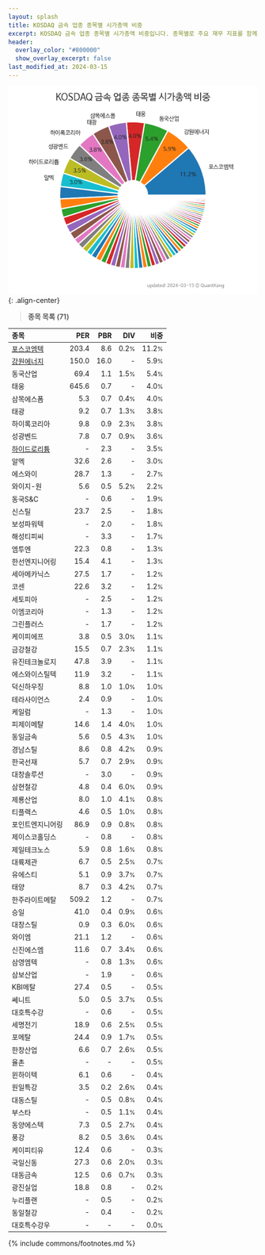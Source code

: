 ```yaml
---
layout: splash
title: KOSDAQ 금속 업종 종목별 시가총액 비중
excerpt: KOSDAQ 금속 업종 종목별 시가총액 비중입니다. 종목별로 주요 재무 지표를 함께 표시합니다.
header:
  overlay_color: "#800000"
  show_overlay_excerpt: false
last_modified_at: 2024-03-15
---
```



![KOSDAQ 금속 업종 종목별 시가총액 비중](/stats/sector/images/kosdaq_업종_금속_종목.png){: .align-center}


> **종목 목록 (71)**<a id="list"></a>

| **종목** | **PER** | **PBR** | **DIV** | **비중** |
| :------- | ------: | ------: | ------: | -------: |
| [포스코엠텍](/009520/) | 203.4 | 8.6 | 0.2<small>%</small> | 11.2<small>%</small> |
| [강원에너지](/114190/) | 150.0 | 16.0 | - | 5.9<small>%</small> |
| 동국산업 | 69.4 | 1.1 | 1.5<small>%</small> | 5.4<small>%</small> |
| 태웅 | 645.6 | 0.7 | - | 4.0<small>%</small> |
| 삼목에스폼 | 5.3 | 0.7 | 0.4<small>%</small> | 4.0<small>%</small> |
| 태광 | 9.2 | 0.7 | 1.3<small>%</small> | 3.8<small>%</small> |
| 하이록코리아 | 9.8 | 0.9 | 2.3<small>%</small> | 3.8<small>%</small> |
| 성광벤드 | 7.8 | 0.7 | 0.9<small>%</small> | 3.6<small>%</small> |
| [하이드로리튬](/101670/) | - | 2.3 | - | 3.5<small>%</small> |
| 알멕 | 32.6 | 2.6 | - | 3.0<small>%</small> |
| 에스와이 | 28.7 | 1.3 | - | 2.7<small>%</small> |
| 와이지-원 | 5.6 | 0.5 | 5.2<small>%</small> | 2.2<small>%</small> |
| 동국S&C | - | 0.6 | - | 1.9<small>%</small> |
| 신스틸 | 23.7 | 2.5 | - | 1.8<small>%</small> |
| 보성파워텍 | - | 2.0 | - | 1.8<small>%</small> |
| 해성티피씨 | - | 3.3 | - | 1.7<small>%</small> |
| 엠투엔 | 22.3 | 0.8 | - | 1.3<small>%</small> |
| 한선엔지니어링 | 15.4 | 4.1 | - | 1.3<small>%</small> |
| 세아메카닉스 | 27.5 | 1.7 | - | 1.2<small>%</small> |
| 코센 | 22.6 | 3.2 | - | 1.2<small>%</small> |
| 세토피아 | - | 2.5 | - | 1.2<small>%</small> |
| 이엠코리아 | - | 1.3 | - | 1.2<small>%</small> |
| 그린플러스 | - | 1.7 | - | 1.2<small>%</small> |
| 케이피에프 | 3.8 | 0.5 | 3.0<small>%</small> | 1.1<small>%</small> |
| 금강철강 | 15.5 | 0.7 | 2.3<small>%</small> | 1.1<small>%</small> |
| 유진테크놀로지 | 47.8 | 3.9 | - | 1.1<small>%</small> |
| 에스와이스틸텍 | 11.9 | 3.2 | - | 1.1<small>%</small> |
| 덕신하우징 | 8.8 | 1.0 | 1.0<small>%</small> | 1.0<small>%</small> |
| 테라사이언스 | 2.4 | 0.9 | - | 1.0<small>%</small> |
| 케일럼 | - | 1.3 | - | 1.0<small>%</small> |
| 피제이메탈 | 14.6 | 1.4 | 4.0<small>%</small> | 1.0<small>%</small> |
| 동일금속 | 5.6 | 0.5 | 4.3<small>%</small> | 1.0<small>%</small> |
| 경남스틸 | 8.6 | 0.8 | 4.2<small>%</small> | 0.9<small>%</small> |
| 한국선재 | 5.7 | 0.7 | 2.9<small>%</small> | 0.9<small>%</small> |
| 대창솔루션 | - | 3.0 | - | 0.9<small>%</small> |
| 삼현철강 | 4.8 | 0.4 | 6.0<small>%</small> | 0.9<small>%</small> |
| 제룡산업 | 8.0 | 1.0 | 4.1<small>%</small> | 0.8<small>%</small> |
| 티플랙스 | 4.6 | 0.5 | 1.0<small>%</small> | 0.8<small>%</small> |
| 포인트엔지니어링 | 86.9 | 0.9 | 0.8<small>%</small> | 0.8<small>%</small> |
| 제이스코홀딩스 | - | 0.8 | - | 0.8<small>%</small> |
| 제일테크노스 | 5.9 | 0.8 | 1.6<small>%</small> | 0.8<small>%</small> |
| 대륙제관 | 6.7 | 0.5 | 2.5<small>%</small> | 0.7<small>%</small> |
| 유에스티 | 5.1 | 0.9 | 3.7<small>%</small> | 0.7<small>%</small> |
| 태양 | 8.7 | 0.3 | 4.2<small>%</small> | 0.7<small>%</small> |
| 한주라이트메탈 | 509.2 | 1.2 | - | 0.7<small>%</small> |
| 승일 | 41.0 | 0.4 | 0.9<small>%</small> | 0.6<small>%</small> |
| 대창스틸 | 0.9 | 0.3 | 6.0<small>%</small> | 0.6<small>%</small> |
| 와이엠 | 21.1 | 1.2 | - | 0.6<small>%</small> |
| 신진에스엠 | 11.6 | 0.7 | 3.4<small>%</small> | 0.6<small>%</small> |
| 삼영엠텍 | - | 0.8 | 1.3<small>%</small> | 0.6<small>%</small> |
| 삼보산업 | - | 1.9 | - | 0.6<small>%</small> |
| KBI메탈 | 27.4 | 0.5 | - | 0.5<small>%</small> |
| 쎄니트 | 5.0 | 0.5 | 3.7<small>%</small> | 0.5<small>%</small> |
| 대호특수강 | - | 0.6 | - | 0.5<small>%</small> |
| 세명전기 | 18.9 | 0.6 | 2.5<small>%</small> | 0.5<small>%</small> |
| 포메탈 | 24.4 | 0.9 | 1.7<small>%</small> | 0.5<small>%</small> |
| 한창산업 | 6.6 | 0.7 | 2.6<small>%</small> | 0.5<small>%</small> |
| 율촌 | - | - | - | 0.5<small>%</small> |
| 윈하이텍 | 6.1 | 0.6 | - | 0.4<small>%</small> |
| 원일특강 | 3.5 | 0.2 | 2.6<small>%</small> | 0.4<small>%</small> |
| 대동스틸 | - | 0.5 | 0.8<small>%</small> | 0.4<small>%</small> |
| 부스타 | - | 0.5 | 1.1<small>%</small> | 0.4<small>%</small> |
| 동양에스텍 | 7.3 | 0.5 | 2.7<small>%</small> | 0.4<small>%</small> |
| 풍강 | 8.2 | 0.5 | 3.6<small>%</small> | 0.4<small>%</small> |
| 케이피티유 | 12.4 | 0.6 | - | 0.3<small>%</small> |
| 국일신동 | 27.3 | 0.6 | 2.0<small>%</small> | 0.3<small>%</small> |
| 대동금속 | 12.5 | 0.6 | 0.7<small>%</small> | 0.3<small>%</small> |
| 광진실업 | 18.8 | 0.8 | - | 0.2<small>%</small> |
| 누리플랜 | - | 0.5 | - | 0.2<small>%</small> |
| 동일철강 | - | 0.4 | - | 0.2<small>%</small> |
| 대호특수강우 | - | - | - | 0.0<small>%</small> |

{% include commons/footnotes.md %}